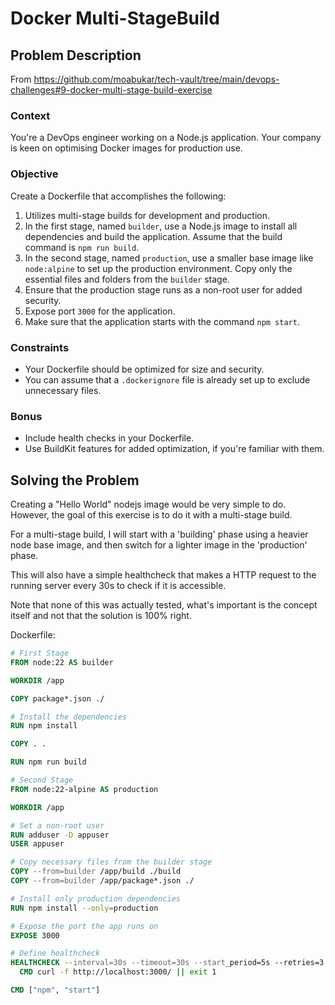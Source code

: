 # Docker Multi-StageBuild

## Problem Description

From https://github.com/moabukar/tech-vault/tree/main/devops-challenges#9-docker-multi-stage-build-exercise

### Context
You're a DevOps engineer working on a Node.js application. Your company is keen on optimising Docker images for production use.

### Objective
Create a Dockerfile that accomplishes the following:

1. Utilizes multi-stage builds for development and production.
2. In the first stage, named `builder`, use a Node.js image to install all dependencies and build the application. Assume that the build command is `npm run build`.
3. In the second stage, named `production`, use a smaller base image like `node:alpine` to set up the production environment. Copy only the essential files and folders from the `builder` stage.
4. Ensure that the production stage runs as a non-root user for added security.
5. Expose port `3000` for the application.
6. Make sure that the application starts with the command `npm start`.

### Constraints
- Your Dockerfile should be optimized for size and security.
- You can assume that a `.dockerignore` file is already set up to exclude unnecessary files.

### Bonus
- Include health checks in your Dockerfile.
- Use BuildKit features for added optimization, if you're familiar with them.

## Solving the Problem

Creating a "Hello World" nodejs image would be very simple to do. However, the goal of this exercise is to do it with a multi-stage build.

For a multi-stage build, I will start with a 'building' phase using a heavier node base image, and then switch for a lighter image in the 'production' phase.

This will also have a simple healthcheck that makes a HTTP request to the running server every 30s to check if it is accessible.

Note that none of this was actually tested, what's important is the concept itself and not that the solution is 100% right.

Dockerfile:

```dockerfile
# First Stage
FROM node:22 AS builder

WORKDIR /app

COPY package*.json ./

# Install the dependencies
RUN npm install

COPY . .

RUN npm run build

# Second Stage
FROM node:22-alpine AS production

WORKDIR /app

# Set a non-root user
RUN adduser -D appuser
USER appuser

# Copy necessary files from the builder stage
COPY --from=builder /app/build ./build
COPY --from=builder /app/package*.json ./

# Install only production dependencies
RUN npm install --only=production

# Expose the port the app runs on
EXPOSE 3000

# Define healthcheck
HEALTHCHECK --interval=30s --timeout=30s --start_period=5s --retries=3 \
  CMD curl -f http://localhost:3000/ || exit 1

CMD ["npm", "start"]
```

